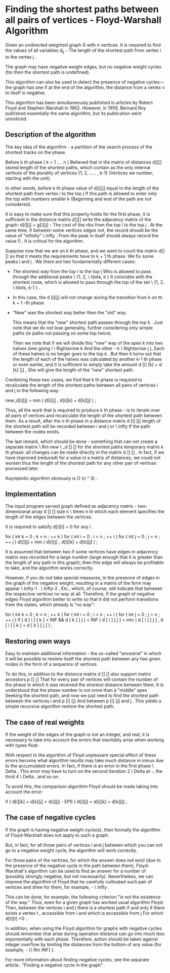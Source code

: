 # Finding the shortest paths between all pairs of vertices - Floyd-Warshall Algorithm

Given an undirected weighted graph G with n vertices. It is required to find the values of all variables d<sub>ij</sub> - The length of the shortest path from vertex i to the vertex j .

The graph may have negative weight edges, but no negative weight cycles (for then the shortest path is undefined).

This algorithm can also be used to detect the presence of negative cycles—the graph has one if at the end of the algorithm, the distance from a vertex v to itself is negative. 

This algorithm has been simultaneously published in articles by  Robert Floyd and Stephen Warshall in 1962. However, in 1959, Bernard Roy published essentially the same algorithm, but its publication went unnoticed.

## Description of the algorithm

The key idea of the algorithm - a partition of the search process of the shortest tracks on the phase.

Before k th phase ( k = 1 .... n ) Believed that in the matrix of distances d[][] stored length of the shortest paths, which contain as the only internal vertices of the plurality of vertices {1, 2, ..... , k-1} (Vertices we number, starting with the unit).

In other words, before k th phase value of d[i][j] equal to the length of the shortest path from vertex i to the top j If this path is allowed to enter only the top with numbers smaller k (Beginning and end of the path are not considered).

It is easy to make sure that this property holds for the first phase, it is sufficient in the distance matrix d[][] write the adjacency matrix of the graph: d[i][j] = g[i][j] - The cost of the ribs from the top i to the top j . At the same time, if between some vertices edges not, the record should be the value of "infinity" \ infty . From the peak in itself should always record the value 0 , It is critical for the algorithm.

Suppose now that we are on k th phase, and we want to count the matrix d[][] so that it meets the requirements have to k + 1 th phase. We fix some peaks i and j . We there are two fundamentally different cases:

* The shortest way from the top i to the top j Who is allowed to pass through the additional peaks \ {1, 2, \ ldots, k \} It coincides with the shortest route, which is allowed to pass through the top of the set \ {1, 2, \ ldots, k-1 \} .

* In this case, the d [i][j] will not change during the transition from k on th k + 1 -th phase.

* "New" was the shortest way better than the "old" way.
	
	This means that the "new" shortest path passes through the top k . Just note that we do not lose generality, further 	considering only simple paths (ie paths not passing on some top twice).

	Then we note that if we will divide this "new" way of the apex k into two halves (one going i \ Rightarrow k And the other - k \ Rightarrow j ), Each of these halves is no longer goes to the top k . But then it turns out that the length of each of the halves was calculated by another k-1 th phase or even earlier, and it is sufficient to simply take the amount d [i] [k] + d [k] [j] , She will give the length of the "new" shortest path.

Combining these two cases, we find that k th phase is required to recalculate the length of the shortest paths between all pairs of vertices i and j in the following way:

new_d[i][j] = min ( d[i][j] , d[i][k] + d[k][j] ) ; 

Thus, all the work that is required to produce k th phase - is to iterate over all pairs of vertices and recalculate the length of the shortest path between them. As a result, after the n th phase in a distance matrix d [i] [j] length of the shortest path will be recorded between i and j or \ infty If the path between the nodes exists.

The last remark, which should be done - something that can not create a separate matrix \ Rm new \ _d [] [] for the shortest paths temporary matrix k th phase: all changes can be made directly in the matrix d [] [] . In fact, if we have improved (reduced) for a value in a matrix of distances, we could not worsen thus the length of the shortest path for any other pair of vertices processed later.

Asymptotic algorithm obviously is O (n ^ 3) .

## Implementation

The input program served graph defined as adjacency matrix - two-dimensional array d [] [] size n \ times n In which each element specifies the length of the edges between the vertices.

It is required to satisfy d[i][i] = 0 for any i .

 for ( int k = 0 ; k < n ; ++ k )
	for ( int i = 0 ; i < n ; ++ i )
		for ( int j = 0 ; j < n ; ++ j )
			d[i][j] = min ( d[i][j] , d[i][k] + d[k][j] ) ; 

It is assumed that between two if some vertices have edges in adjacency matrix was recorded for a large number (large enough that it is greater than the length of any path in this graph); then this edge will always be profitable to take, and the algorithm works correctly.

However, if you do not take special measures, in the presence of edges in the graph of the negative weight, resulting in a matrix of the form may appear \ Infty-1 . \ Infty-2 , Etc., which, of course, still indicate that between the respective vertices no way at all. Therefore, if the graph of negative edges Floyd algorithm better to write so that it did not perform transitions from the states, which already is "no way":

 for ( int k = 0 ; k < n ; ++ k )
	for ( int i = 0 ; i < n ; ++ i )
		for ( int j = 0 ; j < n ; ++ j )
			if ( d [ i ] [ k ] < INF && d [ k ] [ j ] < INF )
				d [ i ] [ j ] = min ( d [ i ] [ j ] , d [ i ] [ k ] + d [ k ] [ j ] ) ; 

## Restoring own ways

Easy to maintain additional information - the so-called "ancestral" in which it will be possible to restore itself the shortest path between any two given nodes in the form of a sequence of vertices.

To do this, in addition to the distance matrix d [] [] also support matrix ancestors p [] [] That for every pair of vertices will contain the number of the phase in which it was received the shortest distance between them. It is understood that the phase number is not more than a "middle" apex Seeking the shortest path, and now we just need to find the shortest path between the vertices i and p [i] [j] And between p [i] [j] and j . This yields a simple recursive algorithm restore the shortest path.

## The case of real weights

If the weight of the edges of the graph is not an integer, and real, it is necessary to take into account the errors that inevitably arise when working with types float.

With respect to the algorithm of Floyd unpleasant special effect of these errors become what algorithm results may take much distance in minus due to the accumulated errors. In fact, if there is an error in the first phase \ Delta , This error may have to turn on the second iteration 2 \ Delta at -, the third 4 \ Delta , and so on.

To avoid this, the comparison algorithm Floyd should be made taking into account the error:

 if ( d[i][k] + d[k][j] < d[i][j] - EPS )
	d[i][j] = d[i][k] + d[k][j] ; 

## The case of negative cycles

If the graph is having negative weight cycle(s), then formally the algorithm of Floyd-Warshall does not apply to such a graph.

But, in fact, for all those pairs of vertices i and j between which you can not go to a negative weight cycle, the algorithm will work correctly.

For those pairs of the vertices, for which the answer does not exist (due to the presence of the negative cycle in the path between them), Floyd-Warshall's algorithm can be used to find an answer for a number of (possibly strongly negative, but not necessarily). Nevertheless, we can improve the algorithm of Floyd that he carefully cultivated such pair of vertices and drew for them, for example, - \ Infty .

This can be done, for example, the following criterion "is not the existence of the way." Thus, even for a given graph has worked usual algorithm Floyd. Then, between the vertices i and j there is a shortest path if and only if there exists a vertex t , accessible from i and which is accessible from j For which d[t][t] <0 .

In addition, when using the Floyd algorithm for graphs with negative cycles should remember that arise during operation distance can go into much less exponentially with each phase. Therefore, action should be taken against integer overflow by limiting the distances from the bottom of any value (for example, - {\ Rm INF} ).

For more information about finding negative cycles, see the separate article:. "Finding a negative cycle in the graph" . 
